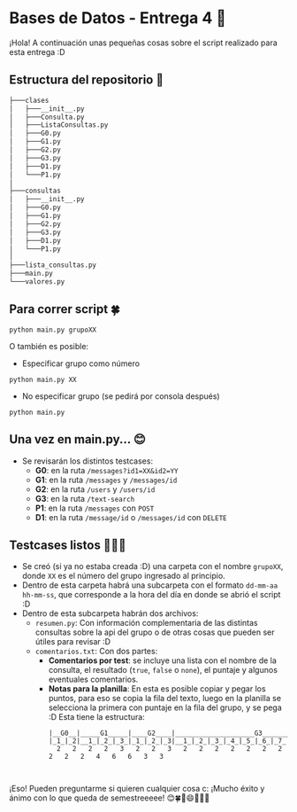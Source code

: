 # Bases de Datos - Entrega 4 🎉

¡Hola! A continuación unas pequeñas cosas sobre el script realizado para esta entrega :D

## Estructura del repositorio 🌱

```bash
├───clases
│   ├───__init__.py
│   ├───Consulta.py
│   ├───ListaConsultas.py
│   ├───G0.py
│   ├───G1.py
│   ├───G2.py
│   ├───G3.py
│   ├───D1.py
│   └───P1.py
│
├───consultas
│   ├───__init__.py
│   ├───G0.py
│   ├───G1.py
│   ├───G2.py
│   ├───G3.py
│   ├───D1.py
│   └───P1.py
│ 
├───lista_consultas.py
├───main.py
└───valores.py
```

## Para correr script 🍀
```
python main.py grupoXX
```
O también es posible:
* Especificar grupo como número
```
python main.py XX
```
* No especificar grupo (se pedirá por consola después)
```
python main.py
```

## Una vez en main.py... 😊
* Se revisarán los distintos testcases:
  * **G0**: en la ruta `/messages?id1=XX&id2=YY`
  * **G1**: en la ruta `/messages` y `/messages/id`
  * **G2**: en la ruta `/users` y `/users/id`
  * **G3**: en la ruta `/text-search`
  * **P1**: en la ruta `/messages` con `POST`
  * **D1**: en la ruta `/message/id` o `/messages/id` con `DELETE`
  
 ## Testcases listos 🌳🌿🌳
 * Se creó (si ya no estaba creada :D) una carpeta con el nombre `grupoXX`, donde `XX` es el número del grupo ingresado al principio.
 * Dentro de esta carpeta habrá una subcarpeta con el formato `dd-mm-aa hh-mm-ss`, que corresponde a la hora del día en donde se abrió el script :D
 * Dentro de esta subcarpeta habrán dos archivos:
    * `resumen.py`: Con información complementaria de las distintas consultas sobre la api del grupo o de otras cosas que pueden ser útiles para revisar :D 
    * `comentarios.txt`: Con dos partes:
      * **Comentarios por test**: se incluye una lista con el nombre de la consulta, el resultado (`true`, `false` o `none`), el puntaje y algunos eventuales comentarios.
      * **Notas para la planilla**: En esta es posible copiar y pegar los puntos, para eso se copia la fila del texto, luego en la planilla se selecciona la primera con puntaje en la fila del grupo, y se pega :D
        Esta tiene la estructura:
        ```
        |__G0__|_____G1_____|____G2____|____________________G3____________________|___P1___|___D1___|
        |_1_|_2|__1_|_2_|_3_|_1_|_2_|_3|__1_|_2_|_3_|_4_|_5_|_6_|_7_|_8_|_9_|10|11|___1_|_2|__1_|_2_|
          2   2   2   2   3   2   2   3   2   2   2   2   2   2   2   2   2   2   4   6   6   3   3	
  
      ```

      
¡Eso! Pueden preguntarme si quieren cualquier cosa c:
¡Mucho éxito y ánimo con lo que queda de semestreeeee!
😊🍀🎉😄🌱🎊🌳

